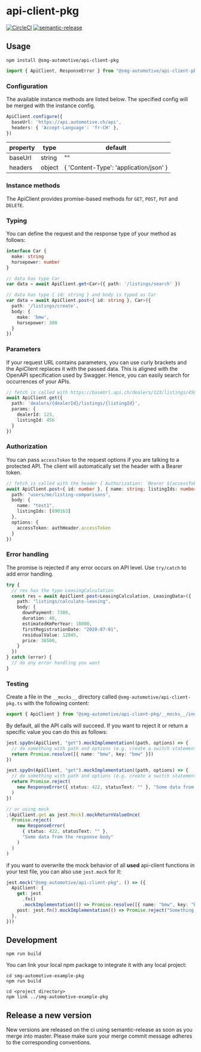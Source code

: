 # api-client-pkg

[![CircleCI](https://circleci.com/gh/smg-automotive/api-client-pkg/tree/main.svg?style=svg&circle-token=c183f151fea3c74453cf8dd962d31e115906a300)](https://circleci.com/gh/smg-automotive/example-pkg/tree/main)
[![semantic-release](https://img.shields.io/badge/%20%20%F0%9F%93%A6%F0%9F%9A%80-semantic--release-e10079.svg)](https://github.com/semantic-release/semantic-release)

## Usage

```
npm install @smg-automotive/api-client-pkg
```

````typescript
import { ApiClient, ResponseError } from "@smg-automotive/api-client-pkg"
````

### Configuration

The available instance methods are listed below. The specified config will be merged with the instance config.

````typescript
ApiClient.configure({
  baseUrl: 'https://api.automotive.ch/api',
  headers: { 'Accept-Language': 'fr-CH' },
})
````

| property | type   | default                                   |
|----------|--------|-------------------------------------------|
| baseUrl  | string | ""                                        |
| headers  | object | {  'Content-Type':  'application/json' }  |

### Instance methods

The ApiClient provides promise-based methods for `GET`, `POST`, `PUT` and `DELETE`.

### Typing

You can define the request and the response type of your method as follows:

````typescript
interface Car {
  make: string
  horsepower: number
}

// data has type Car
var data = await ApiClient.get<Car>({ path: '/listings/search' })

// data has type { id: string } and body is typed as Car
var data = await ApiClient.post<{ id: string }, Car>({
  path: '/listings/create',
  body: {
    make: 'bmw',
    horsepower: 300
  }
})
````

### Parameters

If your request URL contains parameters, you can use curly brackets and the ApiClient replaces it with the passed data.
This is aligned with the OpenAPI specification used by Swagger. Hence, you can easily search for occurrences of your
APIs.

````typescript
// fetch is called with https://baseUrl.api.ch/dealers/123/listings/456
await ApiClient.get({
  path: 'dealers/{dealerId}/listings/{listingId}',
  params: {
    dealerId: 123,
    listingId: 456
  }
})
````

### Authorization

You can pass `accessToken` to the request options if you are talking to a protected API. The client will automatically
set the header with a Bearer token.

````typescript
// fetch is called with the header { Authorization: `Bearer ${accessToken}` }
await ApiClient.post<{ id: number }, { name: string; listingIds: number[] }>({
  path: "users/me/listing-comparisons",
  body: {
    name: "test1",
    listingIds: [890163]
  },
  options: {
    accessToken: authHeader.accessToken
  }
})
````

### Error handling

The promise is rejected if any error occurs on API level. Use `try/catch` to add error handling.

````typescript
try {
  // res has the type LeasingCalculation
  const res = await ApiClient.post<LeasingCalculation, LeasingData>({
    path: "listings/calculate-leasing",
    body: {
      downPayment: 7300,
      duration: 48,
      estimatedKmPerYear: 10000,
      firstRegistrationDate: "2020-07-01",
      residualValue: 12045,
      price: 36500,
    }
  })
} catch (error) {
  // do any error handling you want
}
````

### Testing

Create a file in the `__mocks__` directory called `@smg-automotive/api-client-pkg.ts` with the following content:

````typescript
export { ApiClient } from "@smg-automotive/api-client-pkg/__mocks__/index"
````

By default, all the API calls will succeed. If you want to reject it or return a specific value you can do this as
follows:

````typescript
jest.spyOn(ApiClient, "get").mockImplementation((path, options) => {
  // do something with path and options (e.g. create a switch statement for the methods used)
  return Promise.resolve([{ name: "bmw", key: "bmw" }])
})

jest.spyOn(ApiClient, "get").mockImplementation((path, options) => {
  // do something with path and options (e.g. create a switch statement for the methods used)
  return Promise.reject(
    new ResponseError({ status: 422, statusText: "" }, "Some data from the response body")
  )
})

// or using mock
;(ApiClient.get as jest.Mock).mockReturnValueOnce(
  Promise.reject(
    new ResponseError(
      { status: 422, statusText: "" },
      "Some data from the response body"
    )
  )
)
````

if you want to overwrite the mock behavior of all **used** api-client functions in your test file, you can also
use `jest.mock` for it:

````typescript
jest.mock("@smg-automotive/api-client-pkg", () => ({
  ApiClient: {
    get: jest
      .fn()
      .mockImplementation(() => Promise.resolve([{ name: "bmw", key: "bmw" }])),
    post: jest.fn().mockImplementation(() => Promise.reject("Something went wrong")),
  },
}))
````

## Development

```
npm run build
```

You can link your local npm package to integrate it with any local project:

```
cd smg-automotive-example-pkg
npm run build

cd <project directory>
npm link ../smg-automotive-example-pkg
```

## Release a new version

New versions are released on the ci using semantic-release as soon as you merge into master. Please make sure your merge
commit message adheres to the corresponding conventions.
